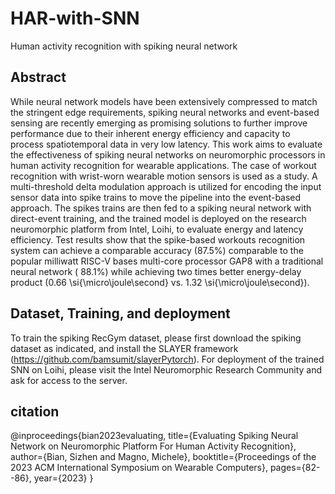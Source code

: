 # HAR-with-SNN
Human activity recognition with spiking neural network

## Abstract
While neural network models have been extensively compressed to match the stringent edge requirements, spiking neural networks and event-based sensing are recently emerging as promising solutions to further improve performance due to their inherent energy efficiency and capacity to process spatiotemporal data in very low latency. This work aims to evaluate the effectiveness of spiking neural networks on neuromorphic processors in human activity recognition for wearable applications. The case of workout recognition with wrist-worn wearable motion sensors is used as a study. A multi-threshold delta modulation approach is utilized for encoding the input sensor data into spike trains to move the pipeline into the event-based approach. The spikes trains are then fed to a spiking neural network with direct-event training, and the trained model is deployed on the research neuromorphic platform from Intel, Loihi,  to evaluate energy and latency efficiency. Test results show that the spike-based workouts recognition system can achieve a comparable accuracy (87.5\%) comparable to the popular milliwatt RISC-V bases multi-core processor GAP8 with a traditional neural network ( 88.1\%) while achieving two times better energy-delay product (0.66 \si{\micro\joule\second} vs. 1.32 \si{\micro\joule\second}). 

## Dataset, Training, and deployment
To train the spiking RecGym dataset, please first download the spiking dataset as indicated, and install the SLAYER framework (https://github.com/bamsumit/slayerPytorch).
For deployment of the trained SNN on Loihi, please visit the Intel Neuromorphic Research Community and ask for access to the server.

## citation
@inproceedings{bian2023evaluating,
  title={Evaluating Spiking Neural Network on Neuromorphic Platform For Human Activity Recognition},
  author={Bian, Sizhen and Magno, Michele},
  booktitle={Proceedings of the 2023 ACM International Symposium on Wearable Computers},
  pages={82--86},
  year={2023}
}
